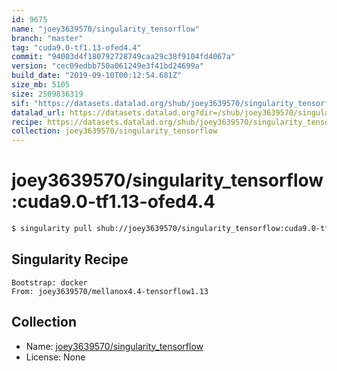 ```yaml
---
id: 9675
name: "joey3639570/singularity_tensorflow"
branch: "master"
tag: "cuda9.0-tf1.13-ofed4.4"
commit: "94003d4f180792728749caa29c38f9104fd4067a"
version: "cec09edbb750a061249e3f41bd24699a"
build_date: "2019-09-10T00:12:54.681Z"
size_mb: 5105
size: 2509836319
sif: "https://datasets.datalad.org/shub/joey3639570/singularity_tensorflow/cuda9.0-tf1.13-ofed4.4/2019-09-10-94003d4f-cec09edb/cec09edbb750a061249e3f41bd24699a.simg"
datalad_url: https://datasets.datalad.org?dir=/shub/joey3639570/singularity_tensorflow/cuda9.0-tf1.13-ofed4.4/2019-09-10-94003d4f-cec09edb/
recipe: https://datasets.datalad.org/shub/joey3639570/singularity_tensorflow/cuda9.0-tf1.13-ofed4.4/2019-09-10-94003d4f-cec09edb/Singularity
collection: joey3639570/singularity_tensorflow
---
```


# joey3639570/singularity_tensorflow:cuda9.0-tf1.13-ofed4.4

```bash
$ singularity pull shub://joey3639570/singularity_tensorflow:cuda9.0-tf1.13-ofed4.4
```

## Singularity Recipe

```singularity
Bootstrap: docker
From: joey3639570/mellanox4.4-tensorflow1.13
```

## Collection

 - Name: [joey3639570/singularity_tensorflow](https://github.com/joey3639570/singularity_tensorflow)
 - License: None

